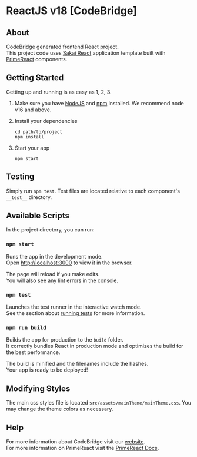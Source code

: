 # ReactJS v18 [CodeBridge]

>

## About

CodeBridge generated frontend React project.  
This project code uses [Sakai React](https://github.com/primefaces/sakai-react) application template built with [PrimeReact](https://www.primefaces.org/primereact/) components.

## Getting Started

Getting up and running is as easy as 1, 2, 3.

1. Make sure you have [NodeJS](https://nodejs.org/) and [npm](https://www.npmjs.com/) installed. We recommend node v16 and above.
2. Install your dependencies

    ```
    cd path/to/project
    npm install
    ```

3. Start your app

    ```
    npm start
    ```

## Testing

Simply run `npm test`. Test files are located relative to each component's `__test__` directory.

## Available Scripts

In the project directory, you can run:

### `npm start`

Runs the app in the development mode.<br>
Open [http://localhost:3000](http://localhost:3000) to view it in the browser.

The page will reload if you make edits.<br>
You will also see any lint errors in the console.

### `npm test`

Launches the test runner in the interactive watch mode.<br>
See the section about [running tests](#running-tests) for more information.

### `npm run build`

Builds the app for production to the `build` folder.<br>
It correctly bundles React in production mode and optimizes the build for the best performance.

The build is minified and the filenames include the hashes.<br>
Your app is ready to be deployed!

## Modifying Styles

The main css styles file is located `src/assets/mainTheme/mainTheme.css`. You may change the theme colors as necessary.

## Help

For more information about CodeBridge visit our [website](https://codebridge.my/).  
For more information on PrimeReact visit the [PrimeReact Docs](https://www.primefaces.org/primereact/setup/).
